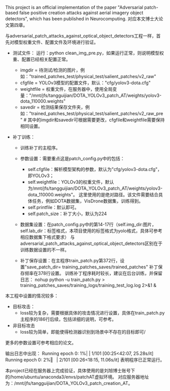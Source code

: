 This project is an official implementation of the paper "Adversarial patch-based false positive creation attacks against aerial imagery object detectors", which has been published in Neurocomputing.
对应本文博士大论文第四章。

与adversarial_patch_attacks_against_optical_object_detectors工程一样，首先对模型权重文件、配置文件及环境进行验证。

- 测试文件：
运行：python clean_img_pre.py，如果运行正常，则说明模型权重、配置已经相关配置正常。
    - imgdir = 待测试/检测的图片，例如："trained_patches_test/physical_test/salient_patches/v2_raw"
    - cfgfile = YOLOv3模型的配置文件，默认："cfg/yolov3-dota.cfg"
    - weightfile = 权重文件，在服务器中，使用全局变量："/mnt/jfs/tangguijian/DOTA_YOLOv3_patch_AT/weights/yolov3-dota_110000.weights"
    - savedir = 检测结果保存文件夹，例如："trained_patches_test/physical_test/salient_patches/v2_raw_pre"  #
其中的imgdir和savedir可根据需要更改，cfgfile和weightfile需要保持相同设置。


- 补丁训练：
    - 训练补丁的主程序。
    - 参数设置：需要重点这是patch_config.py中的包括：
        - self.cfgfile：解析模型架构的参数，默认为"cfg/yolov3-dota.cfg"，即YOLOv3；
        - self.weightfile：YOLOv3的权重文件，默认为/mnt/jfs/tangguijian/DOTA_YOLOv3_patch_AT/weights/yolov3-dota_110000.weights"。
        这里使用的是绝对路径。该文件需要结合具体任务，例如DOTA数据集，VisDrone数据集，训练得到。
        - self.printfile：默认即可。
        - self.patch_size：补丁大小，默认为224
    - 数据集设置：在patch_config.py中的第14-17行（self.img_dir:图片，self.lab_dir：标签格式，本项目使用的标签格式为yolo格式，具体可参考相应数据集下格式要求）
    与adversarial_patch_attacks_against_optical_object_detectors区别在于训练数据设置的不一样。

    - 补丁保存设置：在主程序train_patch.py第372行，设置"save_patch_dir= training_patches_saves/trained_patches"
    补丁保存频率在378行设置。
训练补丁程序耗时较长，建议在后台训练，并保留日志：
nohup python -u train_patch.py > training_patches_saves/training_logs/training_test_log.log 2>&1 &

本工程中设置的情况较多：
- 目标攻击：
    - loss较为复杂，需要根据具体的攻击情况进行设置，具体在train_patch.py主程序的186行后续，包括详细的说明，可参考。
- 非目标攻击
    - loss较为简单，即能使得检测器识别到场景中不存在的目标即可/

更多的参数设置可参考相应的论文。

输出日志中出现：
Running epoch 0:   1%|          | 1/101 [00:25<42:07, 25.28s/it]
Running epoch 0:   2%|▏         | 2/101 [00:26<18:15, 11.06s/it]
表明程序已正常运行。


本project已经在服务器上完成验证，具体使用的是刘旭博士账号下的/home/ubuntu/anaconda3/envs/patchAT虚拟环境。
对应服务器地址为：/mnt/jfs/tangguijian/DOTA_YOLOv3_patch_creation_AT。

